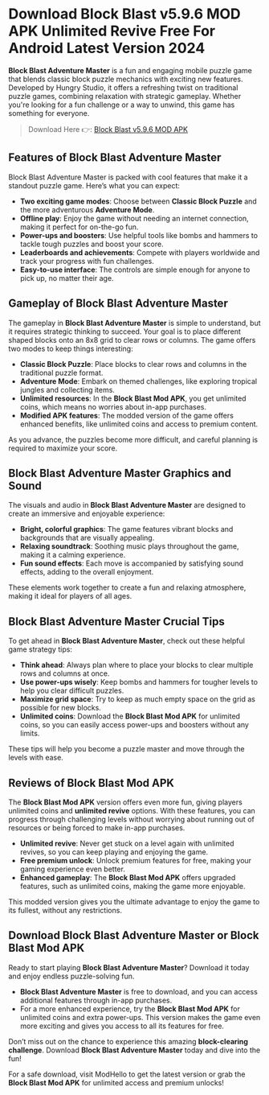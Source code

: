# Download Block Blast v5.9.6 MOD APK Unlimited Revive Free For Android Latest Version 2024

**Block Blast Adventure Master** is a fun and engaging mobile puzzle game that blends classic block puzzle mechanics with exciting new features. Developed by Hungry Studio, it offers a refreshing twist on traditional puzzle games, combining relaxation with strategic gameplay. Whether you're looking for a fun challenge or a way to unwind, this game has something for everyone.

>Download Here 👉: [Block Blast v5.9.6 MOD APK](https://modhello.com/block-blast/)

## Features of Block Blast Adventure Master

Block Blast Adventure Master is packed with cool features that make it a standout puzzle game. Here’s what you can expect:

- **Two exciting game modes**: Choose between **Classic Block Puzzle** and the more adventurous **Adventure Mode**.
- **Offline play**: Enjoy the game without needing an internet connection, making it perfect for on-the-go fun.
- **Power-ups and boosters**: Use helpful tools like bombs and hammers to tackle tough puzzles and boost your score.
- **Leaderboards and achievements**: Compete with players worldwide and track your progress with fun challenges.
- **Easy-to-use interface**: The controls are simple enough for anyone to pick up, no matter their age.

## Gameplay of Block Blast Adventure Master

The gameplay in **Block Blast Adventure Master** is simple to understand, but it requires strategic thinking to succeed. Your goal is to place different shaped blocks onto an 8x8 grid to clear rows or columns. The game offers two modes to keep things interesting:

- **Classic Block Puzzle**: Place blocks to clear rows and columns in the traditional puzzle format.
- **Adventure Mode**: Embark on themed challenges, like exploring tropical jungles and collecting items.
- **Unlimited resources**: In the **Block Blast Mod APK**, you get unlimited coins, which means no worries about in-app purchases.
- **Modified APK features**: The modded version of the game offers enhanced benefits, like unlimited coins and access to premium content.

As you advance, the puzzles become more difficult, and careful planning is required to maximize your score.

## Block Blast Adventure Master Graphics and Sound

The visuals and audio in **Block Blast Adventure Master** are designed to create an immersive and enjoyable experience:

- **Bright, colorful graphics**: The game features vibrant blocks and backgrounds that are visually appealing.
- **Relaxing soundtrack**: Soothing music plays throughout the game, making it a calming experience.
- **Fun sound effects**: Each move is accompanied by satisfying sound effects, adding to the overall enjoyment.

These elements work together to create a fun and relaxing atmosphere, making it ideal for players of all ages.

## Block Blast Adventure Master Crucial Tips

To get ahead in **Block Blast Adventure Master**, check out these helpful game strategy tips:

- **Think ahead**: Always plan where to place your blocks to clear multiple rows and columns at once.
- **Use power-ups wisely**: Keep bombs and hammers for tougher levels to help you clear difficult puzzles.
- **Maximize grid space**: Try to keep as much empty space on the grid as possible for new blocks.
- **Unlimited coins**: Download the **Block Blast Mod APK** for unlimited coins, so you can easily access power-ups and boosters without any limits.

These tips will help you become a puzzle master and move through the levels with ease.

## Reviews of Block Blast Mod APK

The **Block Blast Mod APK** version offers even more fun, giving players unlimited coins and **unlimited revive** options. With these features, you can progress through challenging levels without worrying about running out of resources or being forced to make in-app purchases.

- **Unlimited revive**: Never get stuck on a level again with unlimited revives, so you can keep playing and enjoying the game.
- **Free premium unlock**: Unlock premium features for free, making your gaming experience even better.
- **Enhanced gameplay**: The **Block Blast Mod APK** offers upgraded features, such as unlimited coins, making the game more enjoyable.

This modded version gives you the ultimate advantage to enjoy the game to its fullest, without any restrictions.

## Download Block Blast Adventure Master or Block Blast Mod APK

Ready to start playing **Block Blast Adventure Master**? Download it today and enjoy endless puzzle-solving fun.

- **Block Blast Adventure Master** is free to download, and you can access additional features through in-app purchases.
- For a more enhanced experience, try the **Block Blast Mod APK** for unlimited coins and extra power-ups. This version makes the game even more exciting and gives you access to all its features for free.

Don’t miss out on the chance to experience this amazing **block-clearing challenge**. Download **Block Blast Adventure Master** today and dive into the fun! 

For a safe download, visit ModHello to get the latest version or grab the **Block Blast Mod APK** for unlimited access and premium unlocks!
